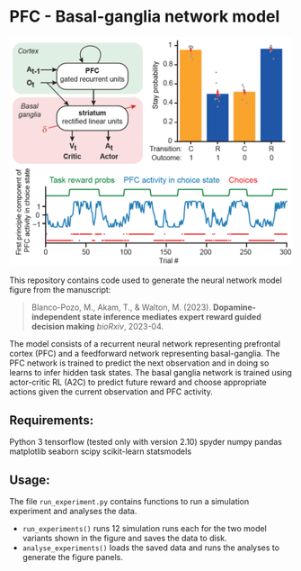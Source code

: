 # PFC - Basal-ganglia network model

![Figure](./figure.png)

This repository contains code used to generate the neural network model figure from the manuscript:

> Blanco-Pozo, M., Akam, T., &  Walton, M. (2023).  **Dopamine-independent state inference mediates expert reward guided decision making**  *bioRxiv*, 2023-04.

The model consists of a recurrent neural network representing prefrontal cortex (PFC) and a feedforward network representing basal-ganglia.  The PFC network is trained to predict the next observation and in doing so learns to infer hidden task states.  The basal ganglia network is trained using actor-critic RL (A2C) to predict future reward and choose appropriate actions given the current observation and PFC activity.  

## Requirements:

Python 3
tensorflow  (tested only with version 2.10)
spyder
numpy
pandas
matplotlib
seaborn
scipy
scikit-learn
statsmodels

## Usage:

The file `run_experiment.py` contains functions to run a simulation experiment and analyses the data.

-  `run_experiments()` runs 12 simulation runs each for the two model variants shown in the figure and saves the data to disk. 
-  `analyse_experiments()` loads the saved data and runs the analyses to generate the figure panels.

 